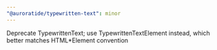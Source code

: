 ```yaml
---
"@auroratide/typewritten-text": minor
---
```


Deprecate TypewrittenText; use TypewrittenTextElement instead, which better matches HTML\*Element convention
